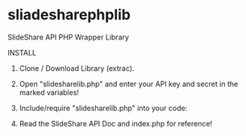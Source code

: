 sliadesharephplib
=================

SlideShare API PHP Wrapper Library

INSTALL
1. Clone / Download Library (extrac).


2. Open "slidesharelib.php" and enter your API key and secret in the marked variables!

3. Include/require "slidesharelib.php" into your code:

4. Read the SlideShare API Doc and index.php for reference!
